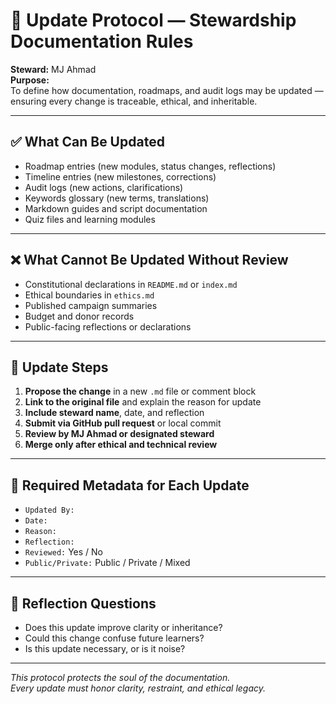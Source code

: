 # 📜 Update Protocol — Stewardship Documentation Rules

**Steward:** MJ Ahmad  
**Purpose:**  
To define how documentation, roadmaps, and audit logs may be updated — ensuring every change is traceable, ethical, and inheritable.

---

## ✅ What Can Be Updated

- Roadmap entries (new modules, status changes, reflections)  
- Timeline entries (new milestones, corrections)  
- Audit logs (new actions, clarifications)  
- Keywords glossary (new terms, translations)  
- Markdown guides and script documentation  
- Quiz files and learning modules

---

## ❌ What Cannot Be Updated Without Review

- Constitutional declarations in `README.md` or `index.md`  
- Ethical boundaries in `ethics.md`  
- Published campaign summaries  
- Budget and donor records  
- Public-facing reflections or declarations

---

## 🧭 Update Steps

1. **Propose the change** in a new `.md` file or comment block  
2. **Link to the original file** and explain the reason for update  
3. **Include steward name**, date, and reflection  
4. **Submit via GitHub pull request** or local commit  
5. **Review by MJ Ahmad or designated steward**  
6. **Merge only after ethical and technical review**

---

## 🧾 Required Metadata for Each Update

- `Updated By:`  
- `Date:`  
- `Reason:`  
- `Reflection:`  
- `Reviewed:` Yes / No  
- `Public/Private:` Public / Private / Mixed

---

## 🧠 Reflection Questions

- Does this update improve clarity or inheritance?  
- Could this change confuse future learners?  
- Is this update necessary, or is it noise?

---

_This protocol protects the soul of the documentation.  
Every update must honor clarity, restraint, and ethical legacy._

